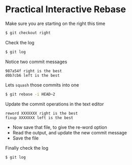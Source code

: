# Practical Interactive Rebase

Make sure you are starting on the right this time
```sh
$ git checkout right
```

Check the log
```sh
$ git log
```

Notice two commit messages 
```
987a54f right is the best
d0b7cb6 left is the best
```

Lets `squash` those commits into one
```sh
$ git rebase -i HEAD~2
```

Update the commit operations in the text editor
```
reword XXXXXXX right is the best
fixup XXXXXXX left is the best
```

* Now save that file, to give the re-word option
* Read the output, and update the new commit message
* Save the file

Finally check the log
```sh
$ git log
```